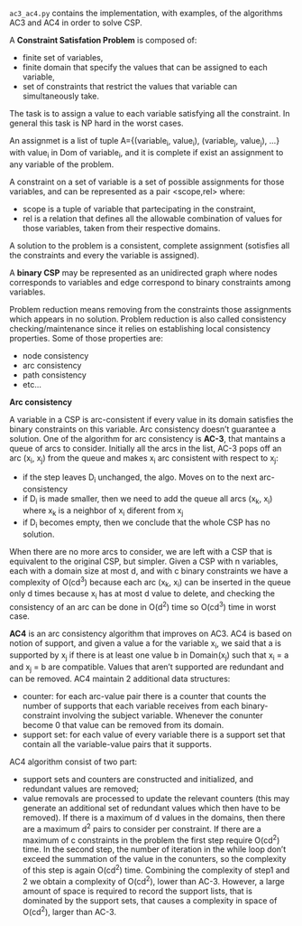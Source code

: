 `ac3_ac4.py` contains the implementation, with examples, of the algorithms AC3 and AC4
in order to solve CSP.

A **Constraint Satisfation Problem** is composed of:
- finite set of variables,
- finite domain that specify the values that can be assigned to each variable,
- set of constraints that restrict the values that variable can simultaneously take.

The task is to assign a value to each variable satisfying all the constraint. In
general this task is NP hard in the worst cases.

An assignmet is a list of tuple A={(variable<sub>i</sub>, value<sub>i</sub>), (variable<sub>j</sub>, value<sub>j</sub>), ...}
with value<sub>i</sub> in Dom of variable<sub>i</sub>, and it is complete if exist an assignment to
any variable of the problem.

A constraint on a set of variable is a set of possible assignments for those variables,
and can be represented as a pair <scope,rel> where:
- scope is a tuple of variable that partecipating in the constraint,
- rel is a relation that defines all the allowable combination of values for those
variables, taken from their respective domains.

A solution to the problem is a consistent, complete assignment (sotisfies all the
constraints and every the variable is assigned).

A **binary CSP** may be represented as an unidirected graph where nodes corresponds
to variables and edge correspond to binary constraints among variables.

Problem reduction means removing from the constraints those assignments which appears
in no solution. Problem reduction is also called consistency checking/maintenance
since it relies on establishing local consistency properties. Some of those properties
are:
- node consistency
- arc consistency
- path consistency
- etc...


**Arc consistency**

A variable in a CSP is arc-consistent if every value in its domain satisfies the
binary constraints on this variable. Arc consistency doesn’t guarantee a solution.
One of the algorithm for arc consistency is **AC-3**, that mantains a queue of arcs
to consider. Initially all the arcs in the list, AC-3 pops off an arc (x<sub>i</sub>, x<sub>j</sub>)
from the queue and makes x<sub>i</sub> arc consistent with respect to x<sub>j</sub>:
- if the step leaves D<sub>i</sub> unchanged, the algo. Moves on to the next arc-consistency
- if D<sub>i</sub> is made smaller, then we need to add the queue all arcs (x<sub>k</sub>, x<sub>i</sub>)
where x<sub>k</sub> is a neighbor of x<sub>i</sub> diferent from x<sub>j</sub>
- if D<sub>i</sub> becomes empty, then we conclude that the whole CSP has no solution.

When there are no more arcs to consider, we are left with a CSP that is equivalent
to the original CSP, but simpler.
Given a CSP with n variables, each with a domain size at most d, and with c binary
constraints we have a complexity of O(cd<sup>3</sup>) because each arc (x<sub>k</sub>, x<sub>i</sub>) can be
inserted in the queue only d times because x<sub>i</sub> has at most d value to delete, and
checking the consistency of an arc can be done in O(d<sup>2</sup>) time so O(cd<sup>3</sup>) time in
worst case.

**AC4** is an arc consistency algorithm that improves on AC3. AC4 is based on notion
of support, and given a value a for the variable x<sub>i</sub>, we said that a is supported
by x<sub>j</sub> if there is at least one value b in Domain(x<sub>j</sub>) such that x<sub>i</sub> = a and x<sub>j</sub> = b
are compatible. Values that aren’t supported are redundant and can be removed.
AC4 maintain 2 additional data structures:
- counter: for each arc-value pair there is a counter that counts the number of
supports that each variable receives from each binary-constraint involving the
subject variable. Whenever the conunter become 0 that value can be removed from
its domain.
- support set:  for each value of every variable there is a support set that contain
all the variable-value pairs that it supports.

AC4 algorithm consist of two part:
- support sets and counters are constructed and initialized, and redundant values
are removed;
- value removals are processed to update the relevant counters (this may generate
an additional set of redundant values which then have to be removed).
If there is a maximum of d values in the domains, then there are a maximum d<sup>2</sup>
pairs to consider per constraint. If there are a maximum of c constraints in the
problem the first step require O(cd<sup>2</sup>) time. In the second step, the number of
iteration in the while loop don’t exceed the summation of the value in the conunters,
so the complexity of this step is again O(cd<sup>2</sup>) time. Combining the complexity of
step1 and 2 we obtain a complexity of O(cd<sup>2</sup>), lower than AC-3. However, a large
amount of space is required to record the support lists, that is dominated by the
support sets, that causes a complexity in space of O(cd<sup>2</sup>), larger than AC-3.
